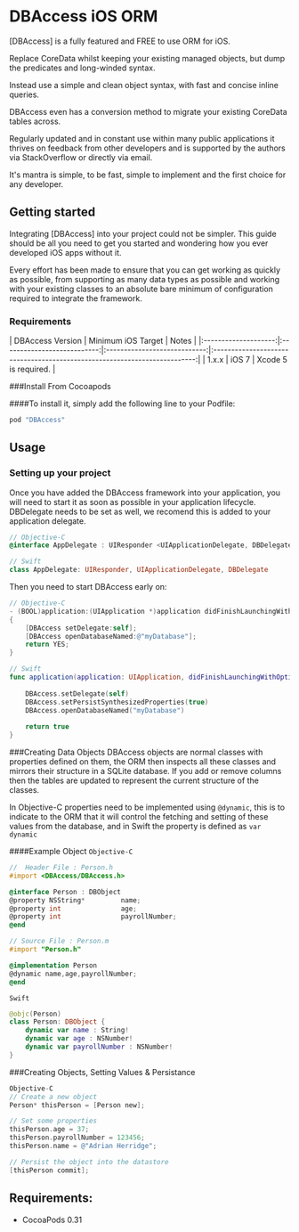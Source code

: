 DBAccess iOS ORM
============

[DBAccess] is a fully featured and FREE to use ORM for iOS.

Replace CoreData whilst keeping your existing managed objects, but dump the predicates and long-winded syntax.

Instead use a simple and clean object syntax, with fast and concise inline queries.

DBAccess even has a conversion method to migrate your existing CoreData tables across.

Regularly updated and in constant use within many public applications it thrives on feedback from other developers and is supported by the authors via StackOverflow or directly via email.

It's mantra is simple, to be fast, simple to implement and the first choice for any developer.

## Getting started

Integrating [DBAccess] into your project could not be simpler. This guide should be all you need to get you started and wondering how you ever developed iOS apps without it.

Every effort has been made to ensure that you can get working as quickly as possible, from supporting as many data types as possible and working with your existing classes to an absolute bare minimum of configuration required to integrate the framework.

### Requirements

| DBAccess Version | Minimum iOS Target  |                                   Notes                                   |
|:--------------------:|:---------------------------:|:----------------------------:|:-------------------------------------------------------------------------:|
|          1.x.x         |            iOS 7            | Xcode 5 is required. |

###Install From Cocoapods

####To install it, simply add the following line to your Podfile:
```ruby
pod "DBAccess"
```

## Usage

### Setting up your project

Once you have added the DBAccess framework into your application, you will need to start it as soon as possible in your application lifecycle.  DBDelegate needs to be set as well, we recomend this is added to your application delegate.

```objective-c
// Objective-C
@interface AppDelegate : UIResponder <UIApplicationDelegate, DBDelegate>
```
```swift
// Swift
class AppDelegate: UIResponder, UIApplicationDelegate, DBDelegate
```
Then you need to start DBAccess early on:

```objective-c
// Objective-C
- (BOOL)application:(UIApplication *)application didFinishLaunchingWithOptions:(NSDictionary *)launchOptions
{
    [DBAccess setDelegate:self];
    [DBAccess openDatabaseNamed:@"myDatabase"];
    return YES;
}
```
```swift
// Swift
func application(application: UIApplication, didFinishLaunchingWithOptions launchOptions: [NSObject: AnyObject]?) -> Bool {
	
	DBAccess.setDelegate(self)
	DBAccess.setPersistSynthesizedProperties(true)
	DBAccess.openDatabaseNamed("myDatabase")
	
	return true
}
```
###Creating Data Objects
DBAccess objects are normal classes with properties defined on them, the ORM then inspects all these classes and mirrors their structure in a SQLite database. If you add or remove columns then the tables are updated to represent the current structure of the classes.

In Objective-C properties need to be implemented using `@dynamic`, this is to indicate to the ORM that it will control the fetching and setting of these values from the database, and in Swift the property is defined as `var dynamic`

####Example Object
`Objective-C`
```objective-c
//  Header File : Person.h
#import <DBAccess/DBAccess.h>

@interface Person : DBObject
@property NSString*         name;
@property int               age;
@property int               payrollNumber;
@end

// Source File : Person.m
#import "Person.h"

@implementation Person
@dynamic name,age,payrollNumber;
@end

```
`Swift`
```Swift
@objc(Person)
class Person: DBObject {
	dynamic var name : String!
	dynamic var age : NSNumber!
	dynamic var payrollNumber : NSNumber!
}
```

###Creating Objects, Setting Values & Persistance 
```objective-c
Objective-C
// Create a new object
Person* thisPerson = [Person new];

// Set some properties
thisPerson.age = 37;
thisPerson.payrollNumber = 123456;
thisPerson.name = @"Adrian Herridge";

// Persist the object into the datastore
[thisPerson commit];
```

## Requirements:

- CocoaPods 0.31
